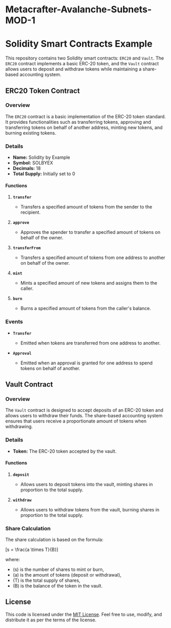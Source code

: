 # Metacrafter-Avalanche-Subnets-MOD-1
# Solidity Smart Contracts Example

This repository contains two Solidity smart contracts: `ERC20` and `Vault`. The `ERC20` contract implements a basic ERC-20 token, and the `Vault` contract allows users to deposit and withdraw tokens while maintaining a share-based accounting system.

## ERC20 Token Contract

### Overview

The `ERC20` contract is a basic implementation of the ERC-20 token standard. It provides functionalities such as transferring tokens, approving and transferring tokens on behalf of another address, minting new tokens, and burning existing tokens.

### Details

- **Name:** Solidity by Example
- **Symbol:** SOLBYEX
- **Decimals:** 18
- **Total Supply:** Initially set to 0

#### Functions

1. **`transfer`**
   - Transfers a specified amount of tokens from the sender to the recipient.

2. **`approve`**
   - Approves the spender to transfer a specified amount of tokens on behalf of the owner.

3. **`transferFrom`**
   - Transfers a specified amount of tokens from one address to another on behalf of the owner.

4. **`mint`**
   - Mints a specified amount of new tokens and assigns them to the caller.

5. **`burn`**
   - Burns a specified amount of tokens from the caller's balance.

### Events

- **`Transfer`**
  - Emitted when tokens are transferred from one address to another.

- **`Approval`**
  - Emitted when an approval is granted for one address to spend tokens on behalf of another.

## Vault Contract

### Overview

The `Vault` contract is designed to accept deposits of an ERC-20 token and allows users to withdraw their funds. The share-based accounting system ensures that users receive a proportionate amount of tokens when withdrawing.

### Details

- **Token:** The ERC-20 token accepted by the vault.

#### Functions

1. **`deposit`**
   - Allows users to deposit tokens into the vault, minting shares in proportion to the total supply.

2. **`withdraw`**
   - Allows users to withdraw tokens from the vault, burning shares in proportion to the total supply.

### Share Calculation

The share calculation is based on the formula:

\[s = \frac{a \times T}{B}\]

where:
- \(s\) is the number of shares to mint or burn,
- \(a\) is the amount of tokens (deposit or withdrawal),
- \(T\) is the total supply of shares,
- \(B\) is the balance of the token in the vault.

## License

This code is licensed under the [MIT License](LICENSE). Feel free to use, modify, and distribute it as per the terms of the license.
